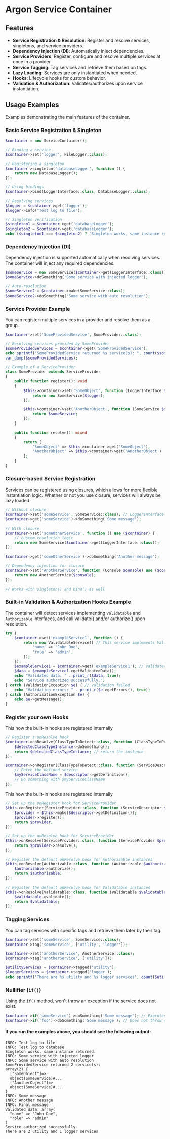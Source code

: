 # Argon Service Container

## Features

- **Service Registration & Resolution**: Register and resolve services, singletons, and service providers.
- **Dependency Injection (DI)**: Automatically inject dependencies.
- **Service Providers**: Register, configure and resolve multiple services at once in a provider.
- **Service Tagging**: Tag services and retrieve them based on tags.
- **Lazy Loading**: Services are only instantiated when needed.
- **Hooks**: Lifecycle hooks for custom behavior.
- **Validation & Authorization**: Validates/authorizes upon service instantiation.

## Usage Examples

Examples demonstrating the main features of the container.

### Basic Service Registration & Singleton

```php
$container = new ServiceContainer();

// Binding a service
$container->set('logger', FileLogger::class);

// Registering a singleton
$container->singleton('databaseLogger', function () {
    return new DatabaseLogger();
});

// Using bindings
$container->bind(LoggerInterface::class, DatabaseLogger::class);

// Resolving services
$logger = $container->get('logger');
$logger->info("Test log to file");

// Singleton verification
$singleton1 = $container->get('databaseLogger');
$singleton2 = $container->get('databaseLogger');
echo ($singleton1 === $singleton2) ? "Singleton works, same instance returned." : "Singleton failed.";
```

### Dependency Injection (DI)

Dependency injection is supported automatically when resolving services. The container will inject any required
dependencies.

```php
$someService = new SomeService($container->get(LoggerInterface::class));
$someService->doSomething('Some service with injected logger');

// Auto-resolution
$someService2 = $container->make(SomeService::class);
$someService2->doSomething("Some service with auto resolution");
```

### Service Provider Example

You can register multiple services in a provider and resolve them as a group.

```php
$container->set('SomeProvidedService', SomeProvider::class);

// Resolving services provided by SomeProvider
$someProvidedServices = $container->get('SomeProvidedService');
echo sprintf("SomeProvidedService returned %s service(s): ", count($someProvidedServices));
var_dump($someProvidedServices);

// Example of a ServiceProvider
class SomeProvider extends ServiceProvider
{
    public function register(): void
    {
        $this->container->set('SomeObject', function (LoggerInterface $logger) { // Auto resolution LoggerInterface
            return new SomeService($logger);
        });

        $this->container->set('AnotherObject', function (SomeService $someService) { // Auto resolution SomeService
            return $someService;
        });
    }

    public function resolve(): mixed
    {
        return [
            'SomeObject' => $this->container->get('SomeObject'),
            'AnotherObject' => $this->container->get('AnotherObject')
        ];
    }
}
```

### Closure-based Service Registration

Services can be registered using closures, which allows for more flexible instantiation logic. Whether or not you use closure, services will always be lazy loaded.

```php
// Without closure
$container->set('someService', SomeService::class); // LoggerInterface will be automatically injected
$container->get('someService')->doSomething('Some message');

// With closure
$container->set('someOtherService', function () use ($container) {
    // custom resolution logic
    return new SomeService($container->get(LoggerInterface::class));
});

$container->get('someOtherService')->doSomething('Another message');

// Dependency injection for closure
$container->set('AnotherService', function (Console $console) use ($container) {
    return new AnotherService($console);
});

// Works with singleton() and bind() as well
```

### Built-in Validation & Authorization Hooks Example

The container will detect services implementing `Validatable` and `Authorizable` interfaces, and call validate() and/or authorize() upon resolution.

```php
try {
    $container->set('exampleService1', function () {
        return new ValidatableService([ // This service implements Validatable and Authorizable
            'name' => 'John Doe',
            'role' => 'admin',
        ]);
    });
    $exampleService1 = $container->get('exampleService1'); // validate() and authorize() called
    $data = $exampleService1->getValidatedData();
    echo "Validated data: " . print_r($data, true);
    echo "Service authorized successfully.";
} catch (ValidationException $e) { // validation failed
    echo "Validation errors: " . print_r($e->getErrors(), true);
} catch (AuthorizationException $e) {
    echo $e->getMessage();
}
```

### Register your own Hooks

This how the built-in hooks are registered internally

```php
// Register a onResolve hook
$container->onResolve(ClassTypeToDetect::class, function (ClassTypeToDetect $detectedClassTypeInstance) {
    $detectedClassTypeInstance->doSomething();
    return $detectedClassTypeInstance; // return the instance
});

$container->onRegister(ClassTypeToDetect::class, function (ServiceDescriptor $descriptor) {
    // Fetch the defined service
    $myServiceClassName = $descriptor->getDefinition();
    // Do something with $myServiceClassName
});
```

This how the built-in hooks are registered internally

```php
// Set up the onRegister hook for ServiceProvider
$this->onRegister(ServiceProvider::class, function (ServiceDescriptor $descriptor) {
    $provider = $this->make($descriptor->getDefinition());
    $provider->register();
    return $provider;
});

// Set up the onResolve hook for ServiceProvider
$this->onResolve(ServiceProvider::class, function (ServiceProvider $provider) {
    return $provider->resolve();
});

// Register the default onResolve hook for Authorizable instances
$this->onResolve(Authorizable::class, function (Authorizable $authorizable) {
    $authorizable->authorize();
    return $authorizable;
});

// Register the default onResolve hook for Validatable instances
$this->onResolve(Validatable::class, function (Validatable $validatable) {
    $validatable->validate();
    return $validatable;
});
```


### Tagging Services

You can tag services with specific tags and retrieve them later by their tag.

```php
$container->set('someService', SomeService::class);
$container->tag('someService', ['utility', 'logger']);

$container->set('anotherService', AnotherService::class);
$container->tag('anotherService', ['utility']);

$utilityServices = $container->tagged('utility');
$loggerServices = $container->tagged('logger');
echo sprintf('There are %s utility and %s logger services', count($utilityServices), count($loggerServices));
```

### Nullifier (`if()`)

Using the `if()` method, won't throw an exception if the service does not exist.

```php
$container->if('someService')->doSomething('Some message'); // Executes if 'someService' exists
$container->if('foo')->doSomething('Some message'); // Does not throw errors even if 'foo' does not exist
```

#### If you run the examples above, you should see the following output:

```plaintext
INFO: Test log to file
INFO: Test log to database
Singleton works, same instance returned.
INFO: Some service with injected logger
INFO: Some service with auto resolution
SomeProvidedService returned 2 service(s):
array(2) {
  ["SomeObject"]=>
  object(SomeService)#...
  ["AnotherObject"]=>
  object(SomeService)#...
}
INFO: Some message
INFO: Another message
INFO: Final message
Validated data: array(
  "name" => "John Doe",
  "role" => "admin"
)
Service authorized successfully.
There are 2 utility and 1 logger services
```
